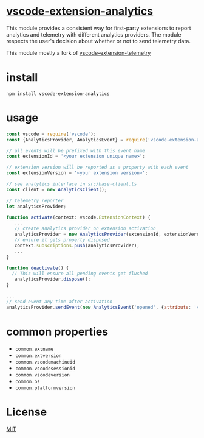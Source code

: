 # [vscode-extension-analytics](https://www.npmjs.com/package/vscode-extension-analytics)
This module provides a consistent way for first-party extensions to report analytics and telemetry
with different analytics providers. The module respects the user's decision about whether or
not to send telemetry data.

This module mostly a fork of [vscode-extension-telemetry](https://github.com/Microsoft/vscode-extension-telemetry)

# install 
`npm install vscode-extension-analytics`

# usage
 ```javascript
 const vscode = require('vscode');
 const {AnalyticsProvider, AnalyticsEvent} = require('vscode-extension-analytics');
 
 // all events will be prefixed with this event name
 const extensionId = '<your extension unique name>';
 
 // extension version will be reported as a property with each event 
 const extensionVersion = '<your extension version>';

// see analytics interface in src/base-client.ts
 const client = new AnalyticsClient();

// telemetry reporter 
 let analyticsProvider;
 
 function activate(context: vscode.ExtensionContext) {
    ...
    // create analytics provider on extension activation
    analyticsProvider = new AnalyticsProvider(extensionId, extensionVersion, client);
    // ensure it gets property disposed
    context.subscriptions.push(analyticsProvider);
    ...
 }

 function deactivate() {
   // This will ensure all pending events get flushed
    analyticsProvider.dispose();
 }

 ...
 // send event any time after activation
 analyticsProvider.sendEvent(new AnalyticsEvent('opened', {attribute: 'value'}));
 
  ```

# common properties
- `common.extname`
- `common.extversion`
- `common.vscodemachineid` 
- `common.vscodesessionid`
- `common.vscodeversion` 
- `common.os`
- `common.platformversion`

# License
[MIT](LICENSE)
